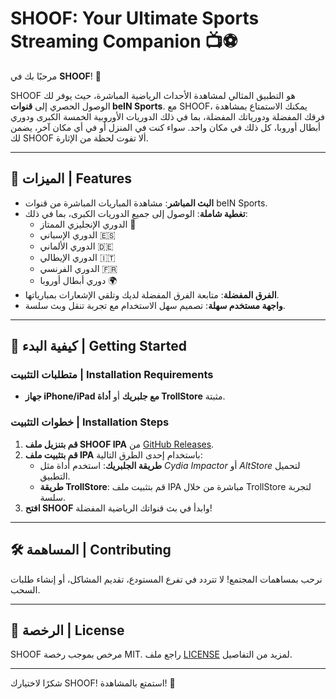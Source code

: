 # SHOOF: Your Ultimate Sports Streaming Companion 📺⚽

مرحبًا بك في **SHOOF**! 🚀

SHOOF هو التطبيق المثالي لمشاهدة الأحداث الرياضية المباشرة، حيث يوفر لك الوصول الحصري إلى **قنوات beIN Sports**. مع SHOOF، يمكنك الاستمتاع بمشاهدة فرقك المفضلة ودورياتك المفضلة، بما في ذلك الدوريات الأوروبية الخمسة الكبرى ودوري أبطال أوروبا، كل ذلك في مكان واحد. سواء كنت في المنزل أو في أي مكان آخر، يضمن لك SHOOF ألا تفوت لحظة من الإثارة.

---

## 🌟 الميزات | Features

- **البث المباشر**: مشاهدة المباريات المباشرة من قنوات beIN Sports.
- **تغطية شاملة**: الوصول إلى جميع الدوريات الكبرى، بما في ذلك:
  - الدوري الإنجليزي الممتاز 🏴
  - الدوري الإسباني 🇪🇸
  - الدوري الألماني 🇩🇪
  - الدوري الإيطالي 🇮🇹
  - الدوري الفرنسي 🇫🇷
  - دوري أبطال أوروبا 🌍
- **الفرق المفضلة**: متابعة الفرق المفضلة لديك وتلقي الإشعارات بمبارياتها.
- **واجهة مستخدم سهلة**: تصميم سهل الاستخدام مع تجربة تنقل وبث سلسة.

---

## 🚀 كيفية البدء | Getting Started

### متطلبات التثبيت | Installation Requirements

- **جهاز iPhone/iPad مع جلبريك** أو **أداة TrollStore** مثبتة.

### خطوات التثبيت | Installation Steps

1. **قم بتنزيل ملف SHOOF IPA** من [GitHub Releases](https://github.com/AldeabAhmed/ipa/releases/tag/1).
2. **قم بتثبيت ملف IPA** باستخدام إحدى الطرق التالية:
   - **طريقة الجلبريك**: استخدم أداة مثل *Cydia Impactor* أو *AltStore* لتحميل التطبيق.
   - **طريقة TrollStore**: قم بتثبيت ملف IPA مباشرة من خلال TrollStore لتجربة سلسة.
3. **افتح SHOOF** وابدأ في بث قنواتك الرياضية المفضلة!

---

## 🛠️ المساهمة | Contributing

نرحب بمساهمات المجتمع! لا تتردد في تفرع المستودع، تقديم المشاكل، أو إنشاء طلبات السحب.

---

## 📄 الرخصة | License

SHOOF مرخص بموجب رخصة MIT. راجع ملف [LICENSE](LICENSE) لمزيد من التفاصيل.

---



شكرًا لاختيارك SHOOF! استمتع بالمشاهدة! 🎉
